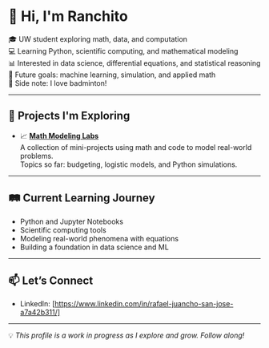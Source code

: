 # 👋 Hi, I'm Ranchito

🎓 UW student exploring math, data, and computation  
💻 Learning Python, scientific computing, and mathematical modeling  
📊 Interested in data science, differential equations, and statistical reasoning  
🧠 Future goals: machine learning, simulation, and applied math  
🏸 Side note: I love badminton!

---

## 🔬 Projects I'm Exploring
- 📈 **[Math Modeling Labs](https://github.com/ranchitos/math-modeling-labs)**  
  A collection of mini-projects using math and code to model real-world problems.  
  Topics so far: budgeting, logistic models, and Python simulations.

---

## 🛤️ Current Learning Journey
- Python and Jupyter Notebooks
- Scientific computing tools
- Modeling real-world phenomena with equations
- Building a foundation in data science and ML

---

## 📫 Let’s Connect
- LinkedIn: [https://www.linkedin.com/in/rafael-juancho-san-jose-a7a42b311/]

---

💡 *This profile is a work in progress as I explore and grow. Follow along!*

